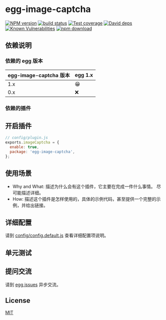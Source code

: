 # egg-image-captcha

[![NPM version][npm-image]][npm-url]
[![build status][travis-image]][travis-url]
[![Test coverage][codecov-image]][codecov-url]
[![David deps][david-image]][david-url]
[![Known Vulnerabilities][snyk-image]][snyk-url]
[![npm download][download-image]][download-url]

[npm-image]: https://img.shields.io/npm/v/egg-image-captcha.svg?style=flat-square
[npm-url]: https://npmjs.org/package/egg-image-captcha
[travis-image]: https://img.shields.io/travis/eggjs/egg-image-captcha.svg?style=flat-square
[travis-url]: https://travis-ci.org/eggjs/egg-image-captcha
[codecov-image]: https://img.shields.io/codecov/c/github/eggjs/egg-image-captcha.svg?style=flat-square
[codecov-url]: https://codecov.io/github/eggjs/egg-image-captcha?branch=master
[david-image]: https://img.shields.io/david/eggjs/egg-image-captcha.svg?style=flat-square
[david-url]: https://david-dm.org/eggjs/egg-image-captcha
[snyk-image]: https://snyk.io/test/npm/egg-image-captcha/badge.svg?style=flat-square
[snyk-url]: https://snyk.io/test/npm/egg-image-captcha
[download-image]: https://img.shields.io/npm/dm/egg-image-captcha.svg?style=flat-square
[download-url]: https://npmjs.org/package/egg-image-captcha

<!--
Description here.
-->

## 依赖说明

### 依赖的 egg 版本

egg-image-captcha 版本 | egg 1.x
--- | ---
1.x | 😁
0.x | ❌

### 依赖的插件
<!--

如果有依赖其它插件，请在这里特别说明。如

- security
- multipart

-->

## 开启插件

```js
// config/plugin.js
exports.imageCaptcha = {
  enable: true,
  package: 'egg-image-captcha',
};
```

## 使用场景

- Why and What: 描述为什么会有这个插件，它主要在完成一件什么事情。
尽可能描述详细。
- How: 描述这个插件是怎样使用的，具体的示例代码，甚至提供一个完整的示例，并给出链接。

## 详细配置

请到 [config/config.default.js](config/config.default.js) 查看详细配置项说明。

## 单元测试

<!-- 描述如何在单元测试中使用此插件，例如 schedule 如何触发。无则省略。-->

## 提问交流

请到 [egg issues](https://github.com/eggjs/egg/issues) 异步交流。

## License

[MIT](LICENSE)
